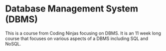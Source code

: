 # Database Management System (DBMS)

This is a course from Coding Ninjas focusing on DBMS. It is an 11 week long course
that focuses on various aspects of a DBMS including SQL and NoSQL.
